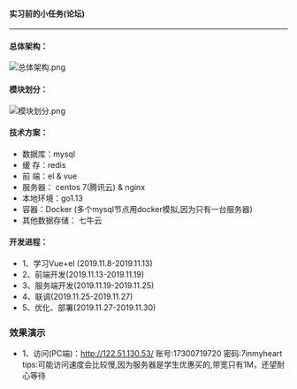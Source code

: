 #### 实习前的小任务(论坛)
-------------------
#### 总体架构：
![总体架构.png](http://q0u8r9imq.bkt.clouddn.com/%E6%80%BB%E4%BD%93.png)

#### 模块划分：
![模块划分.png](http://q0u8r9imq.bkt.clouddn.com/%E5%8A%9F%E8%83%BD%E6%A8%A1%E5%9D%971.png)

#### 技术方案：
- 数据库：mysql
- 缓    存：redis
- 前   端：el & vue
- 服务器： centos 7(腾讯云) & nginx
- 本地环境：go1.13
- 容器：Docker (多个mysql节点用docker模拟,因为只有一台服务器)
- 其他数据存储： 七牛云

#### 开发进程：
- 1、学习Vue+el (2019.11.8-2019.11.13)
- 2、前端开发(2019.11.13-2019.11.19)
- 3、服务端开发(2019.11.19-2019.11.25)
- 4、联调(2019.11.25-2019.11.27)
- 5、优化、部署(2019.11.27-2019.11.30)

### 效果演示
- 1、访问(PC端)：http://122.51.130.53/   账号:17300719720 密码:7inmyheart
tips:可能访问速度会比较慢,因为服务器是学生优惠买的,带宽只有1M，还望耐心等待
